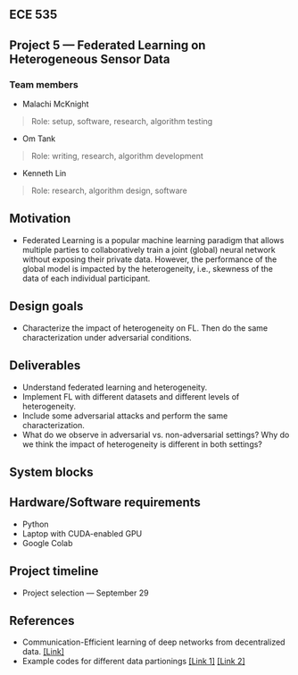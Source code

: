 ## ECE 535
## Project 5 — Federated Learning on Heterogeneous Sensor Data

### Team members
* Malachi McKnight
> Role: setup, software, research, algorithm testing
* Om Tank
> Role: writing, research, algorithm development
* Kenneth Lin
> Role: research, algorithm design, software

## Motivation
* Federated Learning is a popular machine learning paradigm that allows multiple
parties to collaboratively train a joint (global) neural network without exposing their private data.
However, the performance of the global model is impacted by the heterogeneity, i.e., skewness of
the data of each individual participant.

## Design goals
* Characterize the impact of heterogeneity on FL. Then do the same characterization under
adversarial conditions.

## Deliverables
* Understand federated learning and heterogeneity.
* Implement FL with different datasets and different levels of heterogeneity.
* Include some adversarial attacks and perform the same characterization.
* What do we observe in adversarial vs. non-adversarial settings? Why do we think the impact of heterogeneity is different in both settings?

## System blocks

## Hardware/Software requirements
* Python
* Laptop with CUDA-enabled GPU
* Google Colab

## Project timeline
* Project selection — September 29

## References
* Communication-Efficient learning of deep networks from decentralized data. [[Link]](http://proceedings.mlr.press/v54/mcmahan17a/mcmahan17a.pdf)
* Example codes for different data partionings [[Link 1]](https://github.com/SMILELab-FL/FedLab/tree/master/tutorials/Datasets-DataPartitioner-tutorials) [[Link 2]](https://arxiv.org/pdf/2303.17580)
